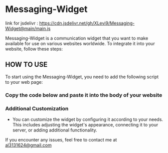 # Messaging-Widget

link for jsdelivr : https://cdn.jsdelivr.net/gh/XLevi9/Messaging-Widget@main/main.js


Messaging-Widget is a communication widget that you want to make available for use on various websites worldwide. To integrate it into your website, follow these steps:
## HOW TO USE
To start using the Messaging-Widget, you need to add the following script to your web page:
### Copy the code below and paste it into the body of your website
<script type="module" src="https://cdn.jsdelivr.net/gh/XLevi9/Messaging-Widget@main/main.js"></script>

### Additional Customization
- You can customize the widget by configuring it according to your needs. This includes adjusting the widget's appearance, connecting it to your server, or adding additional functionality.

If you encounter any issues, feel free to contact me at al3131624@gmail.com
